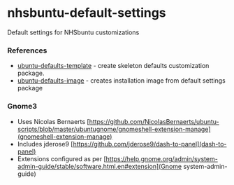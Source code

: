 # nhsbuntu-default-settings
Default settings for NHSbuntu customizations

### References
* [ubuntu-defaults-template](http://manpages.ubuntu.com/manpages/zesty/man1/ubuntu-defaults-template.1.html) - create skeleton defaults customization package.
* [ubuntu-defaults-image](http://manpages.ubuntu.com/manpages/zesty/man1/ubuntu-defaults-image.1.html) - creates installation image from default settings package

### Gnome3
* Uses Nicolas Bernaerts [https://github.com/NicolasBernaerts/ubuntu-scripts/blob/master/ubuntugnome/gnomeshell-extension-manage](gnomeshell-extension-manage)
* Includes jderose9 [https://github.com/jderose9/dash-to-panel](dash-to-panel)
* Extensions configured as per [https://help.gnome.org/admin/system-admin-guide/stable/software.html.en#extension](Gnome system-admin-guide)
